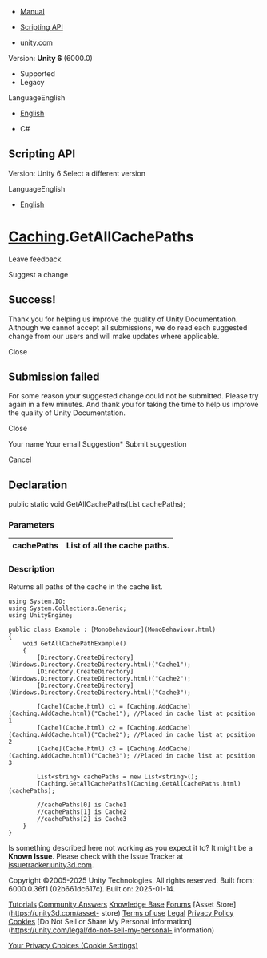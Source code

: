 [ ]()

  * [Manual](../Manual/index.html)
  * [Scripting API](../ScriptReference/index.html)

  * [unity.com](https://unity.com/)

Version: **Unity 6** (6000.0)

  * Supported
  * Legacy

LanguageEnglish

  * [English]()

  * C#

[ ](https://docs.unity3d.com)

## Scripting API

Version: Unity 6 Select a different version

LanguageEnglish

  * [English]()

#  [Caching](Caching.html).GetAllCachePaths

Leave feedback

Suggest a change

## Success!

Thank you for helping us improve the quality of Unity Documentation. Although
we cannot accept all submissions, we do read each suggested change from our
users and will make updates where applicable.

Close

## Submission failed

For some reason your suggested change could not be submitted. Please <a>try
again</a> in a few minutes. And thank you for taking the time to help us
improve the quality of Unity Documentation.

Close

Your name Your email Suggestion* Submit suggestion

Cancel

[ ]()

## Declaration

public static void GetAllCachePaths(List<string> cachePaths);

### Parameters

cachePaths | List of all the cache paths.  
---|---  
  
### Description

Returns all paths of the cache in the cache list.

    
    
    using System.IO;
    using System.Collections.Generic;
    using UnityEngine;  
      
    public class Example : [MonoBehaviour](MonoBehaviour.html)
    {
        void GetAllCachePathExample()
        {
            [Directory.CreateDirectory](Windows.Directory.CreateDirectory.html)("Cache1");
            [Directory.CreateDirectory](Windows.Directory.CreateDirectory.html)("Cache2");
            [Directory.CreateDirectory](Windows.Directory.CreateDirectory.html)("Cache3");  
      
            [Cache](Cache.html) c1 = [Caching.AddCache](Caching.AddCache.html)("Cache1"); //Placed in cache list at position 1
            [Cache](Cache.html) c2 = [Caching.AddCache](Caching.AddCache.html)("Cache2"); //Placed in cache list at position 2
            [Cache](Cache.html) c3 = [Caching.AddCache](Caching.AddCache.html)("Cache3"); //Placed in cache list at position 3  
      
            List<string> cachePaths = new List<string>();
            [Caching.GetAllCachePaths](Caching.GetAllCachePaths.html)(cachePaths);  
      
            //cachePaths[0] is Cache1
            //cachePaths[1] is Cache2
            //cachePaths[2] is Cache3
        }
    }
    

Is something described here not working as you expect it to? It might be a
**Known Issue**. Please check with the Issue Tracker at
[issuetracker.unity3d.com](https://issuetracker.unity3d.com).

Copyright ©2005-2025 Unity Technologies. All rights reserved. Built from:
6000.0.36f1 (02b661dc617c). Built on: 2025-01-14.

[Tutorials](https://unity3d.com/learn) [Community
Answers](https://answers.unity3d.com) [Knowledge
Base](https://support.unity3d.com/hc/en-us)
[Forums](https://forum.unity3d.com) [Asset Store](https://unity3d.com/asset-
store) [Terms of use](https://docs.unity3d.com/Manual/TermsOfUse.html)
[Legal](https://unity.com/legal) [Privacy
Policy](https://unity.com/legal/privacy-policy)
[Cookies](https://unity.com/legal/cookie-policy) [Do Not Sell or Share My
Personal Information](https://unity.com/legal/do-not-sell-my-personal-
information)

[Your Privacy Choices (Cookie Settings)](javascript:void\(0\);)


